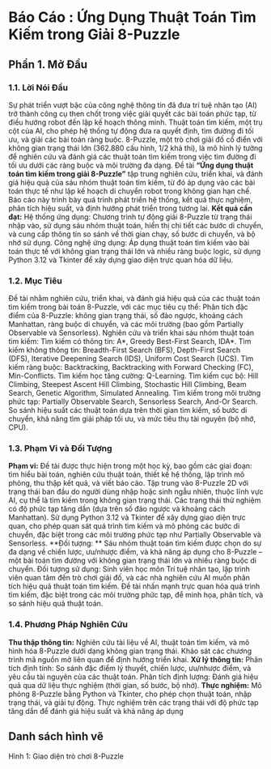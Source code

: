 ﻿# Báo Cáo : Ứng Dụng Thuật Toán Tìm Kiếm trong Giải 8-Puzzle
## **Phần 1. Mở Đầu**
### 1.1. Lời Nói Đầu
Sự phát triển vượt bậc của công nghệ thông tin đã đưa trí tuệ nhân tạo (AI) trở thành công cụ then chốt trong việc giải quyết các bài toán phức tạp, từ điều hướng robot đến lập kế hoạch thông minh. Thuật toán tìm kiếm, một trụ cột của AI, cho phép hệ thống tự động đưa ra quyết định, tìm đường đi tối ưu, và giải các bài toán ràng buộc. 8-Puzzle, một trò chơi giải đố cổ điển với không gian trạng thái lớn (362.880 cấu hình, 1/2 khả thi), là mô hình lý tưởng để nghiên cứu và đánh giá các thuật toán tìm kiếm trong việc tìm đường đi tối ưu dưới các ràng buộc và môi trường đa dạng.
Đề tài **“Ứng dụng thuật toán tìm kiếm trong giải 8-Puzzle”** tập trung nghiên cứu, triển khai, và đánh giá hiệu quả của sáu nhóm thuật toán tìm kiếm, từ đó áp dụng vào các bài toán thực tế như lập kế hoạch di chuyển robot trong không gian hạn chế. Báo cáo này trình bày quá trình phát triển hệ thống, kết quả thực nghiệm, phân tích hiệu suất, và định hướng phát triển trong tương lai.
**Kết quả cần đạt:**
Hệ thống ứng dụng: Chương trình tự động giải 8-Puzzle từ trạng thái nhập vào, sử dụng sáu nhóm thuật toán, hiển thị chi tiết các bước di chuyển, và cung cấp thông tin so sánh về thời gian chạy, số bước di chuyển, và bộ nhớ sử dụng.
Công nghệ ứng dụng: Áp dụng thuật toán tìm kiếm vào bài toán thực tế với không gian trạng thái lớn và nhiều ràng buộc logic, sử dụng Python 3.12 và Tkinter để xây dựng giao diện trực quan hóa dữ liệu.
### 1.2. Mục Tiêu
Đề tài nhằm nghiên cứu, triển khai, và đánh giá hiệu quả của các thuật toán tìm kiếm trong bài toán 8-Puzzle, với các mục tiêu cụ thể:
Phân tích đặc điểm của 8-Puzzle: không gian trạng thái, số đảo ngược, khoảng cách Manhattan, ràng buộc di chuyển, và các môi trường (bao gồm Partially Observable và Sensorless).
Nghiên cứu và triển khai sáu nhóm thuật toán tìm kiếm:
Tìm kiếm có thông tin: A*, Greedy Best-First Search, IDA*.
Tìm kiếm không thông tin: Breadth-First Search (BFS), Depth-First Search (DFS), Iterative Deepening Search (IDS), Uniform Cost Search (UCS).
Tìm kiếm ràng buộc: Backtracking, Backtracking with Forward Checking (FC), Min-Conflicts.
Tìm kiếm học tăng cường: Q-Learning.
Tìm kiếm cục bộ: Hill Climbing, Steepest Ascent Hill Climbing, Stochastic Hill Climbing, Beam Search, Genetic Algorithm, Simulated Annealing.
Tìm kiếm trong môi trường phức tạp: Partially Observable Search, Sensorless Search, And-Or Search.
So sánh hiệu suất các thuật toán dựa trên thời gian tìm kiếm, số bước di chuyển, khả năng tìm giải pháp tối ưu, và mức tiêu thụ tài nguyên (bộ nhớ, CPU).
### 1.3. Phạm Vi và Đối Tượng
**Phạm vi:**
Đề tài được thực hiện trong một học kỳ, bao gồm các giai đoạn: tìm hiểu bài toán, nghiên cứu thuật toán, thiết kế hệ thống, lập trình mô phỏng, thu thập kết quả, và viết báo cáo.
Tập trung vào 8-Puzzle 2D với trạng thái ban đầu do người dùng nhập hoặc sinh ngẫu nhiên, thuộc lĩnh vực AI, cụ thể là tìm kiếm trong không gian trạng thái. Các trạng thái thử nghiệm có độ phức tạp tăng dần (dựa trên số đảo ngược và khoảng cách Manhattan).
Sử dụng Python 3.12 và Tkinter để xây dựng giao diện trực quan, cho phép quan sát quá trình tìm kiếm và mô phỏng các bước di chuyển, đặc biệt trong các môi trường phức tạp như Partially Observable và Sensorless.
**Đối tượng: **
Sáu nhóm thuật toán tìm kiếm được chọn do sự đa dạng về chiến lược, ưu/nhược điểm, và khả năng áp dụng cho 8-Puzzle – một bài toán tìm đường với không gian trạng thái lớn và nhiều ràng buộc di chuyển.
Đối tượng sử dụng: Sinh viên học môn Trí tuệ nhân tạo, lập trình viên quan tâm đến trò chơi giải đố, và các nhà nghiên cứu AI muốn phân tích hiệu quả thuật toán tìm kiếm.
Đề tài nhấn mạnh trực quan hóa quá trình tìm kiếm, đặc biệt trong các môi trường phức tạp, để minh họa, phân tích, và so sánh hiệu quả thuật toán.
### 1.4. Phương Pháp Nghiên Cứu
**Thu thập thông tin:** Nghiên cứu tài liệu về AI, thuật toán tìm kiếm, và mô hình hóa 8-Puzzle dưới dạng không gian trạng thái. Khảo sát các chương trình mã nguồn mở liên quan để định hướng triển khai.
**Xử lý thông tin:**
Phân tích định tính: So sánh đặc điểm lý thuyết, chiến lược, ưu/nhược điểm, và yêu cầu tài nguyên của các thuật toán.
Phân tích định lượng: Đánh giá hiệu quả qua dữ liệu thực nghiệm (thời gian, số bước, bộ nhớ).
**Thực nghiệm:** Mô phỏng 8-Puzzle bằng Python và Tkinter, cho phép chọn thuật toán, nhập trạng thái, và giải tự động. Thực nghiệm trên các trạng thái với độ phức tạp tăng dần để đánh giá hiệu suất và khả năng áp dụng

## Danh sách hình vẽ
Hình 1: Giao diện trò chơi 8-Puzzle

